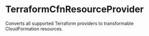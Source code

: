 # TerraformCfnResourceProvider
Converts all supported Terraform providers to transformable CloudFormation resources.
